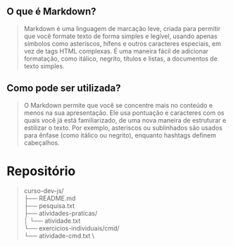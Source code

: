 ## O que é Markdown?

> Markdown é uma linguagem de marcação leve, criada para permitir que você formate texto de forma simples e legível, usando apenas símbolos como asteriscos, hífens e outros caracteres especiais, em vez de tags HTML complexas. É uma maneira fácil de adicionar formatação, como itálico, negrito, títulos e listas, a documentos de texto simples. 

## Como pode ser utilizada?

> O Markdown permite que você se concentre mais no conteúdo e menos na sua apresentação. Ele usa pontuação e caracteres com os quais você já está familiarizado, de uma nova maneira de estruturar e estilizar o texto. Por exemplo, asteriscos ou sublinhados são usados para ênfase (como itálico ou negrito), enquanto hashtags definem cabeçalhos.

# Repositório

> curso-dev-js/ \
├── README.md \
├── pesquisa.txt \
├── atividades-praticas/ \
│       └── atividade.txt \
└── exercicios-individuais/cmd/ \
        └── atividade-cmd.txt \ 